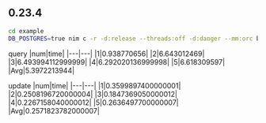 ## 0.23.4
```sh
cd example
DB_POSTGRES=true nim c -r -d:release --threads:off -d:danger --mm:orc benchmark
```

query
|num|time|
|---|---|
|1|0.938770656|
|2|6.643012469|
|3|6.493994112999999|
|4|6.292020136999998|
|5|6.618309597|
|Avg|5.3972213944|

update
|num|time|
|---|---|
|1|0.3599897400000001|
|2|0.2508196720000004|
|3|0.1847369050000012|
|4|0.2267158040000012|
|5|0.2636497700000007|
|Avg|0.2571823782000007|